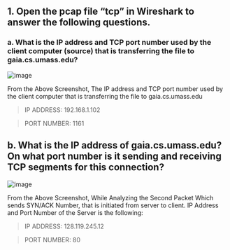 ## 1. Open the pcap file “tcp” in Wireshark to answer the following questions.

### a. What is the IP address and TCP port number used by the client computer (source) that is transferring the file to gaia.cs.umass.edu?
![image](https://github.com/giridharan-6701/IP_Lab_Assignment_2/assets/94190302/542c9792-8df9-4067-bf8d-cb2fe7bd03eb)

From the Above Screenshot, The IP address and TCP port number used by the client computer that is transferring the file to gaia.cs.umass.edu
> IP ADDRESS: 192.168.1.102

> PORT NUMBER: 1161

## b. What is the IP address of gaia.cs.umass.edu? On what port number is it sending and receiving TCP segments for this connection?
![image](https://github.com/giridharan-6701/IP_Lab_Assignment_2/assets/94190302/4bf109c6-ae7e-457f-81f7-ae05d6f584b7)

From the Above Screenshot, While Analyzing the Second Packet Which sends SYN/ACK Number, that is initiated from server to client. IP Address and Port Number of the Server is the following:
> IP ADDRESS: 128.119.245.12

> PORT NUMBER: 80